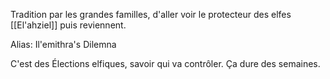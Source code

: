 Tradition par les grandes familles, d'aller voir le protecteur des elfes [[El'ahziel]] puis reviennent.

Alias: Il'emithra's Dilemna 


C'est des Élections elfiques, savoir qui va contrôler. Ça dure des semaines. 